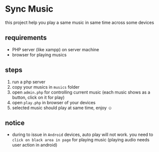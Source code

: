 # Sync Music
this project help you play a same music in same time across some devices


## requirements
* PHP server (like xampp) on server machine
* browser for playing musics

## steps
1. run a php server
2. copy your musics in `musics` folder
3. open `admin.php` for controlling current music (each music shows as a button, click on it for play)
4. open `play.php` in browser of your devices
5. selected music should play at same time, enjoy ☺

## notice
* during to issue in `Android` devices, auto play will not work. you need to `click on black area in page` for playing music (playing audio needs user action in android)

